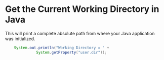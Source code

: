 # Get the Current Working Directory in Java

This will print a complete absolute path from where your Java application was initialized.

```java
    System.out.println("Working Directory = " +
              System.getProperty("user.dir"));
```
